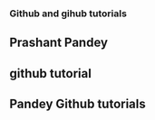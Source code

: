 ### Github and gihub tutorials


## Prashant Pandey


## github tutorial


## Pandey Github tutorials 
